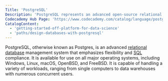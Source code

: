 ```yaml
---
Title: 'PostgreSQL'
Description: 'PostgreSQL represents an advanced open-source relational database management system.'
Codecademy Hub Page: 'https://www.codecademy.com/catalog/language/postgresql'
CatalogContent:
  - 'getting-started-off-platform-for-data-science'
  - 'paths/design-databases-with-postgresql'
---
```


PostgreSQL, otherwise known as Postgres, is an advanced [relational database](https://www.codecademy.com/resources/docs/general/database/relational-database) management system that emphasizes flexibility and [SQL](https://www.codecademy.com/resources/docs/sql) compliance. It is available for use on all major operating systems, including Windows, Linux, macOS, OpenBSD, and FreeBSD. It is capable of handling a variety of workloads, ranging from single computers to data warehouses with numerous concurrent users.
